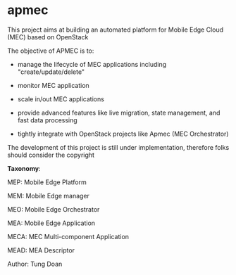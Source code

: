 # apmec
This project aims at building an automated platform for Mobile Edge Cloud (MEC) based on OpenStack


The objective of APMEC is to:

- manage the lifecycle of MEC applications including "create/update/delete"

- monitor MEC application

- scale in/out MEC applications

- provide advanced features like live migration, state management, and fast data processing

- tightly integrate with OpenStack projects like Apmec (MEC Orchestrator)


The development of this project is still under implementation, therefore folks should consider the copyright



**Taxonomy**:


MEP: Mobile Edge Platform

MEM: Mobile Edge manager

MEO: Mobile Edge Orchestrator

MEA: Mobile Edge Application

MECA: MEC Multi-component Application

MEAD: MEA Descriptor

Author: Tung Doan
